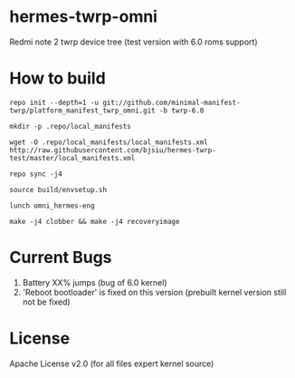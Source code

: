 # hermes-twrp-omni
Redmi note 2 twrp device tree (test version with 6.0 roms support)

# How to build
```
repo init --depth=1 -u git://github.com/minimal-manifest-twrp/platform_manifest_twrp_omni.git -b twrp-6.0

mkdir -p .repo/local_manifests

wget -O .repo/local_manifests/local_manifests.xml http://raw.githubusercontent.com/bjsiu/hermes-twrp-test/master/local_manifests.xml

repo sync -j4

source build/envsetup.sh

lunch omni_hermes-eng

make -j4 clobber && make -j4 recoveryimage
```

# Current Bugs
1. Battery XX% jumps (bug of 6.0 kernel)
2. 'Reboot bootloader' is fixed on this version (prebuilt kernel version still not be fixed)

# License
Apache License v2.0 (for all files expert kernel source)
